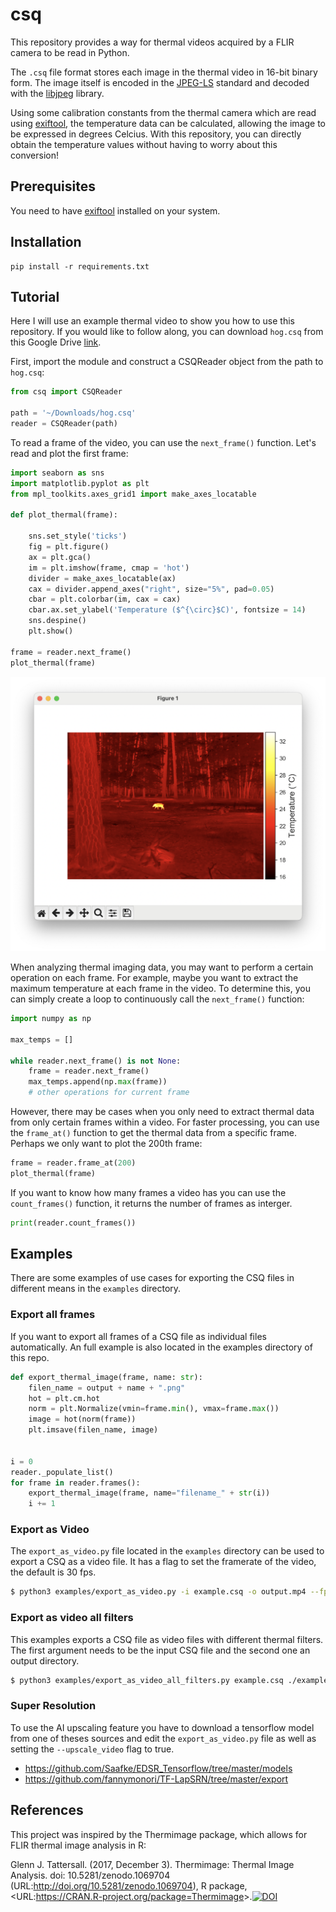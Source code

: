 # csq

This repository provides a way for thermal videos acquired by a FLIR camera to be read in Python.

The `.csq` file format stores each image in the thermal video in 16-bit binary form. The image itself is encoded in the [JPEG-LS](https://jpeg.org/jpegls/) standard and decoded with the [libjpeg](https://pypi.org/project/pylibjpeg-libjpeg/) library.

Using some calibration constants from the thermal camera which are read using [exiftool](https://exiftool.org/), the temperature data can be calculated, allowing the image to be expressed in degrees Celcius. With this repository, you can directly obtain the temperature values without having to worry about this conversion!

## Prerequisites

You need to have [exiftool](https://exiftool.org/) installed on your system.

## Installation

```
pip install -r requirements.txt
```

## Tutorial

Here I will use an example thermal video to show you how to use this repository. If you would like to follow along, you can download `hog.csq` from this Google Drive [link](https://drive.google.com/file/d/13oGxBDKDb_l-7rfmZ_nuTFfdV8ycADhm/view?usp=sharing).

First, import the module and construct a CSQReader object from the path to `hog.csq`:

```python
from csq import CSQReader

path = '~/Downloads/hog.csq'
reader = CSQReader(path)
```

To read a frame of the video, you can use the `next_frame()` function. Let's read and plot the first frame:

```python
import seaborn as sns
import matplotlib.pyplot as plt
from mpl_toolkits.axes_grid1 import make_axes_locatable

def plot_thermal(frame):

    sns.set_style('ticks')
    fig = plt.figure()
    ax = plt.gca()
    im = plt.imshow(frame, cmap = 'hot')
    divider = make_axes_locatable(ax)
    cax = divider.append_axes("right", size="5%", pad=0.05)
    cbar = plt.colorbar(im, cax = cax)
    cbar.ax.set_ylabel('Temperature ($^{\circ}$C)', fontsize = 14)
    sns.despine()
    plt.show()

frame = reader.next_frame()
plot_thermal(frame)
```

<img src="assets/frame1.png" />

When analyzing thermal imaging data, you may want to perform a certain operation on each frame. For example, maybe you want to extract the maximum temperature at each frame in the video. To determine this, you can simply create a loop to continuously call the `next_frame()` function:

```python
import numpy as np

max_temps = []

while reader.next_frame() is not None:
    frame = reader.next_frame()
    max_temps.append(np.max(frame))
    # other operations for current frame
```

However, there may be cases when you only need to extract thermal data from only certain frames within a video. For faster processing, you can use the `frame_at()` function to get the thermal data from a specific frame. Perhaps we only want to plot the 200th frame:

```python
frame = reader.frame_at(200)
plot_thermal(frame)
```

If you want to know how many frames a video has you can use the `count_frames()` function, it returns the number of frames as interger.

```python
print(reader.count_frames())
```

## Examples

There are some examples of use cases for exporting the CSQ files in different means in the `examples` directory.

### Export all frames

If you want to export all frames of a CSQ file as individual files automatically. An full example is also located in the examples directory of this repo.

```python
def export_thermal_image(frame, name: str):
    filen_name = output + name + ".png"
    hot = plt.cm.hot
    norm = plt.Normalize(vmin=frame.min(), vmax=frame.max())
    image = hot(norm(frame))
    plt.imsave(filen_name, image)


i = 0
reader._populate_list()
for frame in reader.frames():
    export_thermal_image(frame, name="filename_" + str(i))
    i += 1
```

### Export as Video

The `export_as_video.py` file located in the `examples` directory can be used to export a CSQ as a video file. It has a flag to set the framerate of the video, the default is 30 fps.

```bash
$ python3 examples/export_as_video.py -i example.csq -o output.mp4 --fps 30
```

### Export as video all filters

This examples exports a CSQ file as video files with different thermal filters. The first argument needs to be the input CSQ file and the second one an output directory.

```bash
$ python3 examples/export_as_video_all_filters.py example.csq ./example/directory/
```

### Super Resolution

To use the AI upscaling feature you have to download a tensorflow model from one of theses sources and edit the `export_as_video.py` file as well as setting the `--upscale_video` flag to true.

- https://github.com/Saafke/EDSR_Tensorflow/tree/master/models
- https://github.com/fannymonori/TF-LapSRN/tree/master/export

## References

This project was inspired by the Thermimage package, which allows for FLIR thermal image analysis in R:

Glenn J. Tattersall. (2017, December 3). Thermimage: Thermal Image Analysis. doi: 10.5281/zenodo.1069704 (URL:<http://doi.org/10.5281/zenodo.1069704>), R package, &lt;URL:<https://CRAN.R-project.org/package=Thermimage>&gt;.[![DOI](https://zenodo.org/badge/33262273.svg)](https://zenodo.org/badge/latestdoi/33262273)
